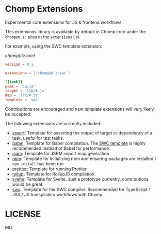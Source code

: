 # Chomp Extensions

Experimental core extensions for JS & frontend workflows.

This extensions library is available by default in Chomp core under the `chomp@0.1:` alias in the `extensions` list.

For example, using the SWC template extension:

_chompfile.toml_
```toml
version = 0.1

extensions = ['chomp@0.1:swc']

[[task]]
name = 'build'
target = 'lib/#.js'
dep = 'src/#.ts'
template = 'swc'
```

Contributions are encouraged and new template extensions will very likely be accepted.

The following extensions are currently included:

* [assert](docs/assert.md): Template for asserting the output of target or dependency of a task, useful for test tasks.
* [babel](docs/babel.md): Template for Babel compilation. The [SWC template]() is highly recommended instead of Babel for performance.
* [jspm](docs/jspm.md): Template for JSPM import map generation.
* [npm](docs/npm.md): Template for initializing npm and ensuring packages are installed / `npm install` has been run.
* [prettier](docs/prettier.md): Template for running Prettier.
* [rollup](docs/rollup.md): Template for RollupJS compilation.
* [svelte](docs/svelte.md): Template for Svelte. Just a prototype currently, contributions would be great.
* [swc](docs/swc.md): Template for the SWC compiler. Recommended for TypeScript / JSX / JS transpilation workflows with Chomp.

# LICENSE

MIT